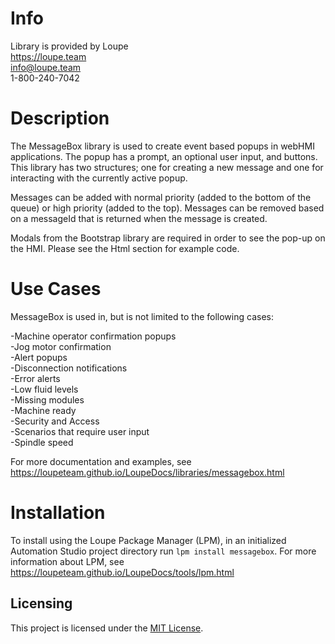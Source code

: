 # Info
Library is provided by Loupe  
https://loupe.team  
info@loupe.team  
1-800-240-7042  

# Description
The MessageBox library is used to create event based popups in webHMI applications. The popup has a prompt, an optional user input, and buttons. This library has two structures; one for creating a new message and one for interacting with the currently active popup.

Messages can be added with normal priority (added to the bottom of the queue) or high priority (added to the top). Messages can be removed based on a messageId that is returned when the message is created.

Modals from the Bootstrap library are required in order to see the pop-up on the HMI. Please see the Html section for example code.

# Use Cases
MessageBox is used in, but is not limited to the following cases:

-Machine operator confirmation popups  
-Jog motor confirmation  
-Alert popups  
-Disconnection notifications  
-Error alerts  
-Low fluid levels  
-Missing modules  
-Machine ready  
-Security and Access  
-Scenarios that require user input  
-Spindle speed  

For more documentation and examples, see https://loupeteam.github.io/LoupeDocs/libraries/messagebox.html

# Installation
To install using the Loupe Package Manager (LPM), in an initialized Automation Studio project directory run `lpm install messagebox`. For more information about LPM, see https://loupeteam.github.io/LoupeDocs/tools/lpm.html

## Licensing

This project is licensed under the [MIT License](LICENSE).